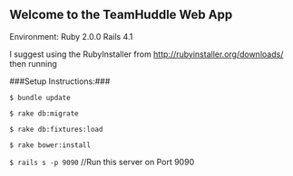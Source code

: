 Welcome to the TeamHuddle Web App
---------------------------------

Environment:
Ruby 2.0.0
Rails 4.1

I suggest using the RubyInstaller from http://rubyinstaller.org/downloads/
then running

###Setup Instructions:###


` $ bundle update `

` $ rake db:migrate `

` $ rake db:fixtures:load `

` $ rake bower:install `

` $ rails s -p 9090 ` //Run this server on Port 9090